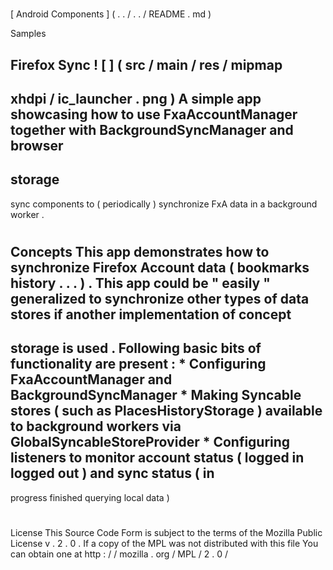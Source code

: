 #
[
Android
Components
]
(
.
.
/
.
.
/
README
.
md
)
>
Samples
>
Firefox
Sync
!
[
]
(
src
/
main
/
res
/
mipmap
-
xhdpi
/
ic_launcher
.
png
)
A
simple
app
showcasing
how
to
use
FxaAccountManager
together
with
BackgroundSyncManager
and
browser
-
storage
-
sync
components
to
(
periodically
)
synchronize
FxA
data
in
a
background
worker
.
#
#
Concepts
This
app
demonstrates
how
to
synchronize
Firefox
Account
data
(
bookmarks
history
.
.
.
)
.
This
app
could
be
"
easily
"
generalized
to
synchronize
other
types
of
data
stores
if
another
implementation
of
concept
-
storage
is
used
.
Following
basic
bits
of
functionality
are
present
:
*
Configuring
FxaAccountManager
and
BackgroundSyncManager
*
Making
Syncable
stores
(
such
as
PlacesHistoryStorage
)
available
to
background
workers
via
GlobalSyncableStoreProvider
*
Configuring
listeners
to
monitor
account
status
(
logged
in
logged
out
)
and
sync
status
(
in
-
progress
finished
querying
local
data
)
#
#
License
This
Source
Code
Form
is
subject
to
the
terms
of
the
Mozilla
Public
License
v
.
2
.
0
.
If
a
copy
of
the
MPL
was
not
distributed
with
this
file
You
can
obtain
one
at
http
:
/
/
mozilla
.
org
/
MPL
/
2
.
0
/
